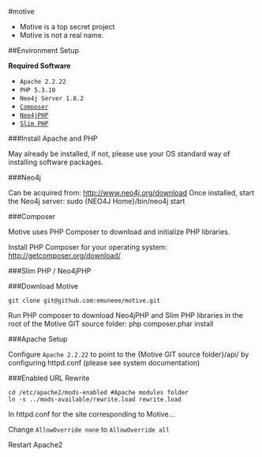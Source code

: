 #motive

* Motive is a top secret project
* Motive is not a real name.


##Environment Setup

**Required Software**

* `Apache 2.2.22`
* `PHP 5.3.10`
* `Neo4j Server 1.8.2`
* [`Composer`](http://getcomposer.org/download/)
* [`Neo4jPHP`](https://github.com/jadell/Neo4jPHP)
* [`Slim PHP`](http://www.slimframework.com/)


###Install Apache and PHP

May already be installed, if not, please use your OS standard way of installing software packages.


###Neo4j

Can be acquired from: http://www.neo4j.org/download
Once installed, start the Neo4j server: sudo {NEO4J Home}/bin/neo4j start


###Composer

Motive uses PHP Composer to download and initialize PHP libraries.

Install PHP Composer for your operating system:
http://getcomposer.org/download/


###Slim PHP / Neo4jPHP


###Download Motive

	git clone git@github.com:emuneee/motive.git

Run PHP composer to download Neo4jPHP and Slim PHP libraries in the root of the Motive GIT source folder:
php composer.phar install

###Apache Setup

Configure `Apache 2.2.22` to point to the {Motive GIT source folder}/api/ by configuring httpd.conf (please see system documentation)

###Enabled URL Rewrite

	cd /etc/apache2/mods-enabled #Apache modules folder
	ln -s ../mods-available/rewrite.load rewrite.load

In httpd.conf for the site corresponding to Motive...

Change `AllowOverride none` to `AllowOverride all`

Restart Apache2